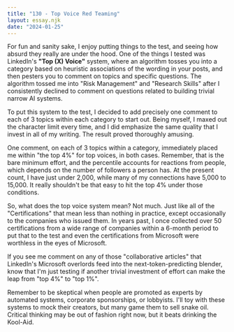 ```yaml
---
title: "130 - Top Voice Red Teaming"
layout: essay.njk
date: "2024-01-25"
---
```


For fun and sanity sake, I enjoy putting things to the test, and seeing how absurd they really are under the hood. One of the things I tested was LinkedIn's **"Top (X) Voice"** system, where an algorithm tosses you into a category based on heuristic associations of the wording in your posts, and then pesters you to comment on topics and specific questions. The algorithm tossed me into "Risk Management" and "Research Skills" after I consistently declined to comment on questions related to building trivial narrow AI systems.

To put this system to the test, I decided to add precisely one comment to each of 3 topics within each category to start out. Being myself, I maxed out the character limit every time, and I did emphasize the same quality that I invest in all of my writing. The result proved thoroughly amusing.

One comment, on each of 3 topics within a category, immediately placed me within "the top 4%" for top voices, in both cases. Remember, that is the bare minimum effort, and the percentile accounts for reactions from people, which depends on the number of followers a person has. At the present count, I have just under 2,000, while many of my connections have 5,000 to 15,000. It really shouldn't be that easy to hit the top 4% under those conditions.

So, what does the top voice system mean? Not much. Just like all of the "Certifications" that mean less than nothing in practice, except occasionally to the companies who issued them. In years past, I once collected over 50 certifications from a wide range of companies within a 6-month period to put that to the test and even the certifications from Microsoft were worthless in the eyes of Microsoft.

If you see me comment on any of those "collaborative articles" that LinkedIn's Microsoft overlords feed into the next-token-predicting blender, know that I'm just testing if another trivial investment of effort can make the leap from "top 4%" to "top 1%".

Remember to be skeptical when people are promoted as experts by automated systems, corporate sponsorships, or lobbyists. I'll toy with these systems to mock their creators, but many game them to sell snake oil. Critical thinking may be out of fashion right now, but it beats drinking the Kool-Aid.